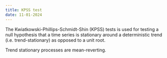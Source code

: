 ```yaml
---
title: KPSS test
date: 11-01-2024
---
```


The Kwiatkowski-Phillips-Schmidt-Shin (KPSS) tests is used for testing a null hypothesis that a time
series is stationary around a deterministic trend (i.e. trend-stationary) as opposed to a unit root.

Trend stationary processes are mean-reverting.

[^1]: [Wikipedia.org - KPSS test](https://en.wikipedia.org/wiki/KPSS_test)
